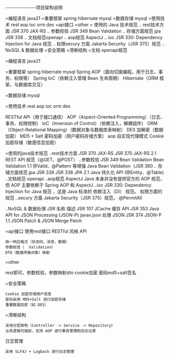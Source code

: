
---------------项目架构说明

=编程语言 java21
=重要框架 spring hibernate mysql
=数据存储  mysql
=使用技术 rest aop ioc orm des
=api接口
=other
= 使用的 Java 技术规范
.. rest技术方面 JSR 370	JAX-RS
.. 参数校验 JSR 349	 Bean Validation
.. 存储方面规范 jpa JSR 338
.. 文档规范openapi
.. aop规范 AspectJ
.. ioc JSR 330: Dependency Injection for Java 规范
.. 权限secury 方面 Jakarta Security（JSR 375）规范
.. NoSQL & 数据处理
=安全策略
=清晰结构
=文档 openapi规范


=编程语言 java21

=重要框架 spring hibernate mysql
Spring AOP（面向切面编程，用于日志、事务、权限等）
Spring IoC（依赖注入管理 Bean 生命周期）
Hibernate（ORM 框架，与数据库交互）

=数据存储  mysql

=使用技术 rest aop ioc orm des

RESTful API（用于接口通信）
AOP（Aspect-Oriented Programming）（日志、事务、权限控制）
IoC（Inversion of Control）（依赖注入，解耦组件）
ORM（Object-Relational Mapping）（数据对象与数据库表映射）
DES 加解密（数据加密）
MD5 + Salt 密码加密（用户密码存储方案）
aop 自实现代理模式 
Cookie 加密存储（敏感信息加密）

=使用的java技术规范
..rest技术方面 JSR 370	JAX-RS
JSR 370	JAX-RS 2.1	REST API 规范（@GET、@POST）
..参数校验 JSR 349	 Bean Validation
Bean Validation 1.1	@Valid、@Pattern 等增强
Java Bean Validation（JSR 380
.. 存储方面规范 jpa JSR 338
JSR 338	JPA 2.1	Java 持久化 API (@Entity、@Table)
..文档规范 openapi
..aop规范 AspectJ
Java 本身并没有提供官方的 AOP 规范，但 AOP 主要依赖于 Spring AOP 和 AspectJ 
..ioc JSR 330: Dependency Injection for Java 规范
，这是 Java 标准的 依赖注入（DI） 规范。
权限方面的规范
..secury 方面 Jakarta Security（JSR 375）规范，  @PermitAll

..NoSQL & 数据处理
   JSR	名称	描述
   JSR 107	JCache	缓存 API
   JSR 353	Java API for JSON Processing (JSON-P)	javax.json 处理 JSON
   JSR 374	JSON-P 1.1	JSON Patch & JSON Merge Patch

=api接口
使用rest接口
RESTful 风格 API

    统一响应格式（状态码、消息、数据）
    参数校验（  Validation）
    DTO（数据传输对象）映射 

=other

rest即可，参数校验，参数映射dto
cookie加密 
密码md5+salt签名

=安全策略

    Cookie 加密存储用户信息
    密码采用 MD5+Salt 进行加密存储
    重要数据加密（如 DES）

=清晰结构

    采用分层架构（Controller -> Service -> Repository）
    业务逻辑可插拔，支持 AOP 进行事务管理和日志记录

日志管理

    采用 SLF4J + Logback 进行日志管理